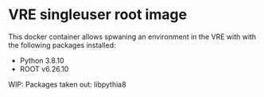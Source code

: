 #  VRE singleuser root image

This docker container allows spwaning an environment in the VRE with with the following packages installed: 

 - Python 3.8.10
 - ROOT v6.26.10

 WIP: Packages taken out:
 libpythia8